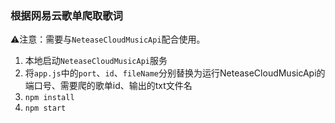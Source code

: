 ### 根据网易云歌单爬取歌词

⚠️注意：需要与`NeteaseCloudMusicApi`配合使用。

1. 本地启动`NeteaseCloudMusicApi`服务
2. 将`app.js`中的`port`、`id`、`fileName`分别替换为运行NeteaseCloudMusicApi的端口号、需要爬的歌单id、输出的txt文件名
3. `npm install`
4. `npm start`